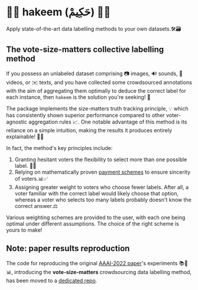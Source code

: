 # :mage_man: hakeem (حَكِيمْ) :mage_man:

Apply state-of-the-art data labelling methods to your own datasets.🛠️🗃️


## The vote-size-matters collective labelling method
If you possess an unlabeled dataset comprising 📷 images, 🔊 sounds, 🎥 videos, or ✉️ texts, and you have collected some crowdsourced annotations with the aim of aggregating them optimally to deduce the correct label for each instance, then `hakeem` is the solution you're seeking! 🚀 

The package implements the size-matters truth tracking principle, 💡 which has consistently shown superior performance compared to other voter-agnostic aggregation rules :chart_with_upwards_trend:. One notable advantage of this method is its reliance on a simple intuition, making the results it produces entirely explainable! :dart:🌟

In fact, the method's key principles include:
1. Granting hesitant voters the flexibility to select more than one possible label. 🤔🔄
2. Relying on mathematically proven [payment schemes](https://proceedings.mlr.press/v37/shaha15.html) to ensure sincerity of voters.📊✅
3. Assigning greater weight to voters who choose fewer labels. After all, a voter familiar with the correct label would likely choose that option, whereas a voter who selects too many labels probably doesn't know the correct answer.⚖️

Various weighting schemes are provided to the user, with each one being optimal under different assumptions. The choice of the right scheme is yours to make!

## Note: paper results reproduction
The code for reproducing the original [AAAI-2022 paper](https://ojs.aaai.org/index.php/AAAI/article/view/20403)'s experiments 📚🧪📊, introducing the **vote-size-matters** crowdsourcing data labelling method, has been moved to a [dedicated repo](https://github.com/taharallouche/truth-tracking-aaai-2022).

